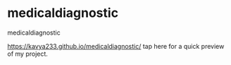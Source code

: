 # medicaldiagnostic
medicaldiagnostic

https://kavya233.github.io/medicaldiagnostic/ tap here for a quick preview of my project.
